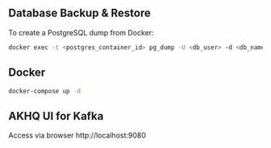 ## Database Backup & Restore

To create a PostgreSQL dump from Docker:

```sh
docker exec -t <postgres_container_id> pg_dump -U <db_user> -d <db_name> > dump_file_name.sql
```

## Docker

```sh
docker-compose up -d
```

## AKHQ UI for Kafka

Access via browser http://localhost:9080
